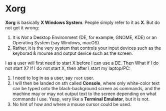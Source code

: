 # Xorg
**Xorg** is basically **X Windows System**. People simply refer to it as **X**. But do not get it wrong:
1. It is *Not* a Desktop Environment (DE, for example, GNOME, KDE) or an Operating System (say Windows, macOS). 
2. Rather, it is the very system that controls your input devices such as the keyborad & mourse and output device such as the screen.

I as a user will first need to start X before I can use a DE. Then What if I do not start X?
If I do not start X, then after I start my laptop/PC:
1. I need to log in as a user, say `root` user.
2. I will then be landed on sth called **Console**, where only white-color text can be typed onto the black-background screen as commands, and the machine may or may not output text to the screen depending on what commands I use. Yeap, very like a **Terminal Emulator**, but it is not.
3. No hint of how and where a mouse cursor could be used.

